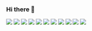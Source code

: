 ### Hi there 👋

<!--
**sujin7837/sujin7837** is a ✨ _special_ ✨ repository because its `README.md` (this file) appears on your GitHub profile.

Here are some ideas to get you started:

- 🔭 I’m currently working on ...
- 🌱 I’m currently learning ...
- 👯 I’m looking to collaborate on ...
- 🤔 I’m looking for help with ...
- 💬 Ask me about ...
- 📫 How to reach me: ...
- 😄 Pronouns: ...
- ⚡ Fun fact: ...
-->
<a target="_blank"><img src="https://img.shields.io/badge/spring-6DB33F?style=for-the-badge&logo=Spring&logoColor=FFFFFF"/></a>
<a href="버튼을 눌렀을 때 이동할 링크" target="_blank"><img src="https://img.shields.io/badge/springboot-6DB33F?style=for-the-badge&logo=Spring Boot&logoColor=FFFFFF"/></a>
<a href="버튼을 눌렀을 때 이동할 링크" target="_blank"><img src="https://img.shields.io/badge/java-007396?style=for-the-badge&logo=Java&logoColor=FFFFFF"/></a>
<a href="버튼을 눌렀을 때 이동할 링크" target="_blank"><img src="https://img.shields.io/badge/python-3776AB?style=for-the-badge&logo=Python&logoColor=FFFFFF"/></a>
<a href="버튼을 눌렀을 때 이동할 링크" target="_blank"><img src="https://img.shields.io/badge/cplusplus-00599C?style=for-the-badge&logo=C++&logoColor=FFFFFF"/></a>
<a href="버튼을 눌렀을 때 이동할 링크" target="_blank"><img src="https://img.shields.io/badge/c-A8B9CC?style=for-the-badge&logo=C&logoColor=FFFFFF"/></a>
<a href="버튼을 눌렀을 때 이동할 링크" target="_blank"><img src="https://img.shields.io/badge/mysql-4479A1?style=for-the-badge&logo=MySQL&logoColor=FFFFFF"/></a>
<a href="버튼을 눌렀을 때 이동할 링크" target="_blank"><img src="https://img.shields.io/badge/mariadb-003545?style=for-the-badge&logo=MariaDB&logoColor=FFFFFF"/></a>
<a href="https://www.notion.so/Ordinary-Code-f397b82a288647a5874e435f18e54997" target="_blank"><img src="https://img.shields.io/badge/notion-000000?style=for-the-badge&logo=Notion&logoColor=FFFFFF"/></a>
<a href="https://sujin7837.tistory.com" target="_blank"><img src="https://img.shields.io/badge/blog-F08705?style=for-the-badge&logo=Blog&logoColor=FFFFFF"/></a>
<a href="버튼을 눌렀을 때 이동할 링크" target="_blank"><img src="https://img.shields.io/badge/slack-4A154B?style=for-the-badge&logo=Slack&logoColor=FFFFFF"/></a>
